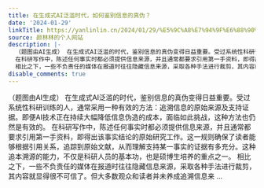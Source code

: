 ```yaml
---
title: 在生成式AI泛滥时代，如何鉴别信息的真伪？
date: '2024-01-29'
linkTitle: https://yanlinlin.cn/2024/01/29/%E5%9C%A8%E7%94%9F%E6%88%90%E5%BC%8Fai%E6%B3%9B%E6%BB%A5%E6%97%B6%E4%BB%A3%E5%A6%82%E4%BD%95%E9%89%B4%E5%88%AB%E4%BF%A1%E6%81%AF%E7%9A%84%E7%9C%9F%E4%BC%AA/
source: 颜林林的个人网站
description: |-
  （题图由AI生成） 在生成式AI泛滥的时代，鉴别信息的真伪变得日益重要。受过系统性科研训练的人，通常采用一种有效的方法：追溯信息的原始来源及支持证据。即便AI技术正在持续大幅降低信息伪造的成本，面临如此挑战，这种方法也仍然是有效的。
  在科研写作中，陈述任何事实时都必须提供信息来源，并且通常都要求引用第一手资料，即得出该事实结论的原始研究工作。这一规则确保了读者能够根据引用关系，追踪到原始文献，从而理解支持某一事实的证据有多充分。这种追本溯源的能力，不仅是科研人员的基本功，也是硕博生培养的重点之一。
  相比之下，一些不负责任的媒体在报道时往往隐藏信息来源，采取各种手法进行裁剪，其内容就显得很不可信了。但大多数观众和读者并未养成追溯信息来 ...
disable_comments: true
---
```

（题图由AI生成） 在生成式AI泛滥的时代，鉴别信息的真伪变得日益重要。受过系统性科研训练的人，通常采用一种有效的方法：追溯信息的原始来源及支持证据。即便AI技术正在持续大幅降低信息伪造的成本，面临如此挑战，这种方法也仍然是有效的。
在科研写作中，陈述任何事实时都必须提供信息来源，并且通常都要求引用第一手资料，即得出该事实结论的原始研究工作。这一规则确保了读者能够根据引用关系，追踪到原始文献，从而理解支持某一事实的证据有多充分。这种追本溯源的能力，不仅是科研人员的基本功，也是硕博生培养的重点之一。
相比之下，一些不负责任的媒体在报道时往往隐藏信息来源，采取各种手法进行裁剪，其内容就显得很不可信了。但大多数观众和读者并未养成追溯信息来 ...